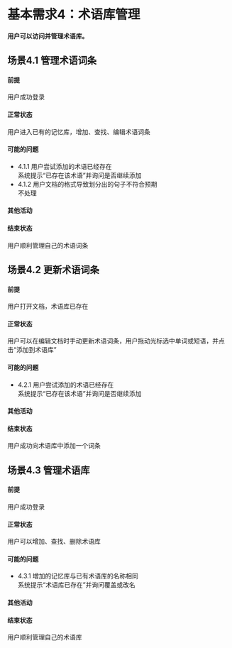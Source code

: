 # 基本需求4：术语库管理
#### 用户可以访问并管理术语库。
## 场景4.1 管理术语词条
#### 前提
用户成功登录
#### 正常状态
用户进入已有的记忆库，增加、查找、编辑术语词条
#### 可能的问题
- 4.1.1 用户尝试添加的术语已经存在<br>
  系统提示“已存在该术语”并询问是否继续添加
- 4.1.2 用户文档的格式导致划分出的句子不符合预期<br>
  不处理
#### 其他活动
#### 结束状态
用户顺利管理自己的术语词条
## 场景4.2 更新术语词条
#### 前提
用户打开文档，术语库已存在
#### 正常状态
用户可以在编辑文档时手动更新术语词条，用户拖动光标选中单词或短语，并点击“添加到术语库”
#### 可能的问题
- 4.2.1 用户尝试添加的术语已经存在<br>
  系统提示“已存在该术语”并询问是否继续添加
#### 其他活动
#### 结束状态
用户成功向术语库中添加一个词条
## 场景4.3 管理术语库
#### 前提
用户成功登录
#### 正常状态
用户可以增加、查找、删除术语库
#### 可能的问题
- 4.3.1 增加的记忆库与已有术语库的名称相同<br>
  系统提示“术语库已存在”并询问覆盖或改名
#### 其他活动
#### 结束状态
用户顺利管理自己的术语库
